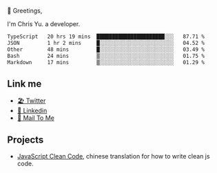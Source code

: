 👋 Greetings, 

I'm Chris Yu. a developer. 


<!--START_SECTION:waka-->

```txt
TypeScript   20 hrs 19 mins  ██████████████████████░░░   87.71 %
JSON         1 hr 2 mins     █░░░░░░░░░░░░░░░░░░░░░░░░   04.52 %
Other        48 mins         █░░░░░░░░░░░░░░░░░░░░░░░░   03.49 %
Bash         24 mins         ▒░░░░░░░░░░░░░░░░░░░░░░░░   01.75 %
Markdown     17 mins         ▒░░░░░░░░░░░░░░░░░░░░░░░░   01.29 %
```

<!--END_SECTION:waka-->

## Link me

- [🏖️ Twitter](https://twitter.com/yuetong3yu)
- [🧳 Linkedin](https://www.linkedin.com/in/yuetong3yu)
- [📧 Mail To Me](mailto:yuetong3yu@gmail.com)


## Projects 

- [JavaScript Clean Code](https://js-clean-code-cn.vercel.app/), chinese translation for how to write clean js code.
